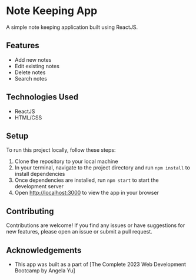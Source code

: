 
# Note Keeping App

A simple note keeping application built using ReactJS.

## Features

- Add new notes
- Edit existing notes
- Delete notes
- Search notes

## Technologies Used

- ReactJS
- HTML/CSS

## Setup

To run this project locally, follow these steps:

1. Clone the repository to your local machine
2. In your terminal, navigate to the project directory and run `npm install` to install dependencies
3. Once dependencies are installed, run `npm start` to start the development server
4. Open [http://localhost:3000](http://localhost:3000) to view the app in your browser



## Contributing

Contributions are welcome! If you find any issues or have suggestions for new features, please open an issue or submit a pull request.


## Acknowledgements

- This app was built as a part of [The Complete 2023 Web Development Bootcamp by Angela Yu]
